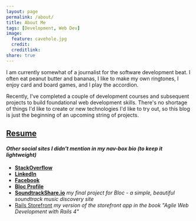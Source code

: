 ```yaml
---
layout: page
permalink: /about/
title: About Me
tags: [Development, Web Dev]
image:
  feature: cavehole.jpg
  credit: 
  creditlink: 
share: true
---
```


I am currently somewhat of a journalist for the software development beat. I often eat peanut butter and bananas, I like to make my own ringtones, I enjoy card and board games, and I play the accordion.

Recently, I've completed a couple of development courses and subsequent projects to build foundational web development skills.  There's no shortage of things I'd like to create or new technologies I'd like to try out, so this blog is just the beginning of an upcoming string of projects.

## [Resume]({{site.url}}/resume/)

#### _Other social sites I didn't mention in my nav-box bio (to keep it lightweight)_

* [**StackOverflow**](http://stackoverflow.com/users/969363/mpron)
* [**LinkedIn**](http://www.linkedin.com/in/mpron/)
* [**Facebook**](https://www.facebook.com/mpronschinske)
* [**Bloc Profile**](https://www.bloc.io/users/mitch-pronschinske)
* [**SoundtrackShare.io**](http://www.soundtrackshare.io) _my final project for Bloc - a simple, beautiful soundtrack music discovery site_
* [Rails Storefront](http://ror4storefront.herokuapp.com) _my version of the storefront app in the book "Agile Web Development with Rails 4"_